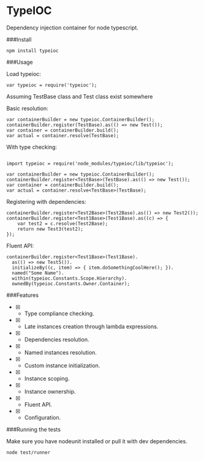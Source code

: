 TypeIOC
=======

Dependency injection container for node typescript.

###Install

```
npm install typeioc
```

###Usage

Load typeioc:

```
var typeioc = require('typeioc');
```

Assuming TestBase class and Test class exist somewhere 

Basic resolution:
```
var containerBuilder = new typeioc.ContainerBuilder();
containerBuilder.register(TestBase).as(() => new Test());
var container = containerBuilder.build();
var actual = container.resolve(TestBase);
```

With type checking:
```

import typeioc = require('node_modules/typeioc/lib/typeioc');

var containerBuilder = new typeioc.ContainerBuilder();
containerBuilder.register<TestBase>(TestBase).as(() => new Test());
var container = containerBuilder.build();
var actual = container.resolve<TestBase>(TestBase);
```

Registering with dependencies:
```
containerBuilder.register<Test2Base>(Test2Base).as(() => new Test2());
containerBuilder.register<Test1Base>(Test1Base).as((c) => {
    var test2 = c.resolve(Test2Base);
    return new Test3(test2);
});
```

Fluent API:
```
containerBuilder.register<Test1Base>(Test1Base).
  as(() => new Test5()).
  initializeBy((c, item) => { item.doSomethingCoolHere(); }).
  named("Some Name").
  within(typeioc.Constants.Scope.Hierarchy).
  ownedBy(typeioc.Constants.Owner.Container);
```

###Features

- [x] - Type compliance checking.
- [x] - Late instances creation through lambda expressions.
- [x] - Dependencies resolution.
- [x] - Named instances resolution.
- [x] - Custom instance initialization.
- [x] - Instance scoping.
- [x] - Instance ownership.
- [x] - Fluent API.
- [x] - Configuration.


###Running the tests

Make sure you have nodeunit installed or pull it with dev dependencies.

```
node test/runner
```

